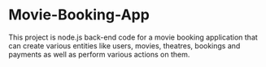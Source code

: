 # Movie-Booking-App
This project is node.js back-end code for a movie booking application that can create various entities like users, movies, theatres, bookings and payments as well as perform various actions on them.
